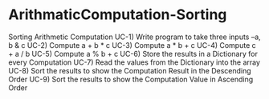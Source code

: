# ArithmaticComputation-Sorting
Sorting Arithmetic Computation  UC-1) Write program to take three inputs –a, b &amp; c  UC-2) Compute a + b * c  UC-3) Compute a * b + c  UC-4) Compute c + a / b  UC-5) Compute a % b + c  UC-6) Store the results in a Dictionary for every Computation  UC-7) Read the values from the Dictionary into the array   UC-8) Sort the results to show the Computation Result in the Descending Order  UC-9) Sort the results to show the Computation Value in Ascending Order
